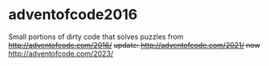 # adventofcode2016
Small portions of dirty code that solves puzzles from ~~http://adventofcode.com/2016/~~ ~~update: http://adventofcode.com/2021/ now~~ http://adventofcode.com/2023/
